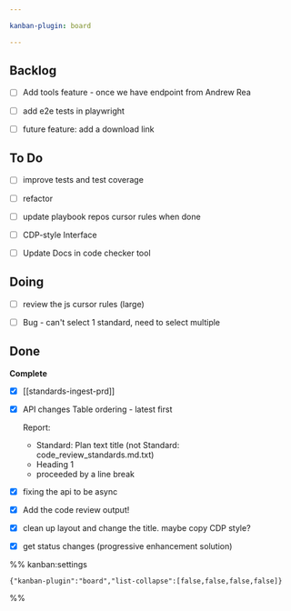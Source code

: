 ```yaml
---

kanban-plugin: board

---
```


## Backlog

- [ ] Add tools feature - once we have endpoint from Andrew Rea
- [ ] add e2e tests in playwright
- [ ] future feature: add a download link


## To Do

- [ ] improve tests and test coverage
- [ ] refactor
- [ ] update playbook repos cursor rules when done
- [ ] CDP-style Interface
- [ ] Update Docs in code checker tool


## Doing

- [ ] review the js cursor rules (large)
- [ ] Bug - can't select 1 standard, need to select multiple


## Done

**Complete**
- [x] [[standards-ingest-prd]]
- [x] API changes
	Table ordering - latest first
	
	Report:
	- Standard: Plan text title (not Standard: code_review_standards.md.txt)
	- Heading 1
	- proceeded by a line break
- [x] fixing the api to be async
- [x] Add the code review output!
- [x] clean up layout and change the title. maybe copy CDP style?
- [x] get status changes (progressive enhancement solution)




%% kanban:settings
```
{"kanban-plugin":"board","list-collapse":[false,false,false,false]}
```
%%